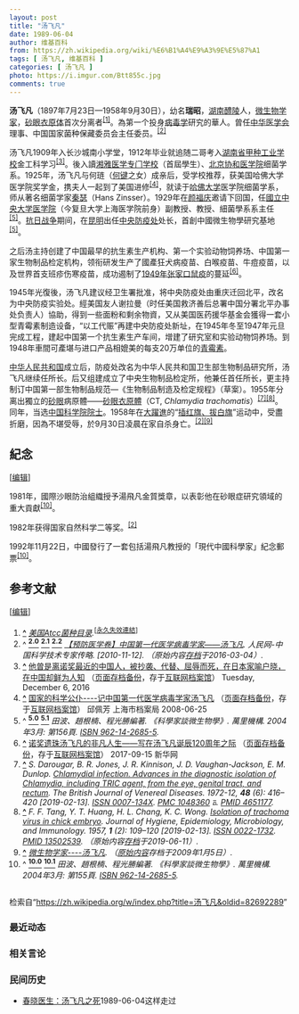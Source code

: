 ```yaml
---
layout: post
title: "汤飞凡"
date: 1989-06-04
author: 维基百科
from: https://zh.wikipedia.org/wiki/%E6%B1%A4%E9%A3%9E%E5%87%A1
tags: [ 汤飞凡, 维基百科 ]
categories: [ 汤飞凡 ]
photo: https://i.imgur.com/Btt855c.jpg
comments: true
---
```

<div class="mw-content-ltr mw-parser-output" lang="zh" dir="ltr"><style data-mw-deduplicate="TemplateStyles:r83732082">.mw-parser-output .infobox-subbox{padding:0;border:none;margin:-3px;width:auto;min-width:100%;font-size:100%;clear:none;float:none;background-color:transparent}.mw-parser-output .infobox-3cols-child{margin:auto}.mw-parser-output .infobox .navbar{font-size:100%}body.skin-minerva .mw-parser-output .infobox-header,body.skin-minerva .mw-parser-output .infobox-subheader,body.skin-minerva .mw-parser-output .infobox-above,body.skin-minerva .mw-parser-output .infobox-title,body.skin-minerva .mw-parser-output .infobox-image,body.skin-minerva .mw-parser-output .infobox-full-data,body.skin-minerva .mw-parser-output .infobox-below{text-align:center}@media screen{html.skin-theme-clientpref-night .mw-parser-output .infobox-full-data:not(.notheme)>div:not(.notheme)[style]{background:#1f1f23!important;color:#f8f9fa}@media screen and (prefers-color-scheme:dark){html.skin-theme-clientpref-os .mw-parser-output .infobox-full-data:not(.notheme) div:not(.notheme){background:#1f1f23!important;color:#f8f9fa}}html.skin-theme-clientpref-night .mw-parser-output .infobox td div:not(.notheme)[style]{background:transparent!important;color:var(--color-base,#202122)}@media screen and (prefers-color-scheme:dark){html.skin-theme-clientpref-os .mw-parser-output .infobox td div:not(.notheme)[style]{background:transparent!important;color:var(--color-base,#202122)}}html.skin-theme-clientpref-night .mw-parser-output .infobox td div.NavHead:not(.notheme)[style]{background:transparent!important}}@media screen and (prefers-color-scheme:dark){html.skin-theme-clientpref-os .mw-parser-output .infobox td div.NavHead:not(.notheme)[style]{background:transparent!important}}@media(min-width:640px){body.skin--responsive .mw-parser-output .infobox-table{display:table!important}body.skin--responsive .mw-parser-output .infobox-table>caption{display:table-caption!important}body.skin--responsive .mw-parser-output .infobox-table>tbody{display:table-row-group}body.skin--responsive .mw-parser-output .infobox-table tr{display:table-row!important}body.skin--responsive .mw-parser-output .infobox-table th,body.skin--responsive .mw-parser-output .infobox-table td{padding-left:inherit;padding-right:inherit}}</style>
<p><b>汤飞凡</b>（1897年7月23日—1958年9月30日），幼名<b>瑞昭</b>，<a href="/wiki/%E6%B9%96%E5%8D%97" class="mw-redirect" title="湖南">湖南</a><a href="/wiki/%E9%86%B4%E9%99%B5" class="mw-redirect" title="醴陵">醴陵</a>人，<a href="/wiki/%E5%BE%AE%E7%94%9F%E7%89%A9%E5%AD%A6" title="微生物学">微生物学家</a>，<a href="/wiki/%E7%A0%82%E7%9C%BC%E8%A1%A3%E5%8E%9F%E9%AB%94" title="砂眼衣原體">砂眼衣原体</a>首次分离者<sup id="cite_ref-1" class="reference"><a href="#cite_note-1"><span class="cite-bracket">[</span>1<span class="cite-bracket">]</span></a></sup>。為第一个投身<a href="/wiki/%E7%97%85%E6%AF%92%E5%AD%A6" title="病毒学">病毒学</a>研究的華人。曾任<a href="/wiki/%E4%B8%AD%E5%8D%8E%E5%8C%BB%E5%AD%A6%E4%BC%9A" title="中华医学会">中华医学会</a>理事、中国国家菌种保藏委员会主任委员。<sup id="cite_ref-zl_2-0" class="reference"><a href="#cite_note-zl-2"><span class="cite-bracket">[</span>2<span class="cite-bracket">]</span></a></sup>
</p>
<div class="mw-heading mw-heading2"></div>
<p>汤飞凡1909年入长沙城南小学堂，1912年毕业就追随二哥考入<a href="/w/index.php?title=%E6%B9%96%E5%8D%97%E7%9C%81%E7%94%B2%E7%A7%8D%E5%B7%A5%E4%B8%9A%E5%AD%A6%E6%A0%A1&amp;action=edit&amp;redlink=1" class="new" title="湖南省甲种工业学校（页面不存在）">湖南省甲种工业学校</a>金工科学习<sup id="cite_ref-3" class="reference"><a href="#cite_note-3"><span class="cite-bracket">[</span>3<span class="cite-bracket">]</span></a></sup>。後入讀<a href="/wiki/%E6%B9%98%E9%9B%85%E9%86%AB%E5%AD%B8%E5%B0%88%E9%96%80%E5%AD%B8%E6%A0%A1" class="mw-redirect" title="湘雅醫學專門學校">湘雅医学专门学校</a>（首屆學生）、<a href="/wiki/%E5%8C%97%E4%BA%AC%E5%8D%8F%E5%92%8C%E5%8C%BB%E5%AD%A6%E9%99%A2" title="北京协和医学院">北京协和医学院</a>细菌学系。1925年，汤飞凡与何琏（<a href="/wiki/%E4%BD%95%E9%94%AE" class="mw-redirect" title="何键">何键</a>之女）成亲后，受学校推荐，获美国哈佛大学医学院奖学金，携夫人一起到了美国进修<sup id="cite_ref-4" class="reference"><a href="#cite_note-4"><span class="cite-bracket">[</span>4<span class="cite-bracket">]</span></a></sup>，就读于<a href="/wiki/%E5%93%88%E4%BD%9B%E5%A4%A7%E5%AD%A6" title="哈佛大学">哈佛大学</a>医学院细菌学系，师从著名细菌学家<a href="/w/index.php?title=%E7%A7%A6%E7%91%9F&amp;action=edit&amp;redlink=1" class="new" title="秦瑟（页面不存在）">秦瑟</a>（<span lang="en">Hans Zinsser</span>）。1929年在<a href="/wiki/%E9%A2%9C%E7%A6%8F%E5%BA%86" title="颜福庆">颜福庆</a>邀请下回国，任<a href="/wiki/%E5%9B%BD%E7%AB%8B%E4%B8%AD%E5%A4%AE%E5%A4%A7%E5%AD%A6%E5%8C%BB%E5%AD%A6%E9%99%A2" class="mw-disambig" title="国立中央大学医学院">國立中央大学医学院</a>（今复旦大学上海医学院前身）副教授、教授、細菌學系系主任<sup id="cite_ref-resume_5-0" class="reference"><a href="#cite_note-resume-5"><span class="cite-bracket">[</span>5<span class="cite-bracket">]</span></a></sup>。<a href="/wiki/%E6%8A%97%E6%97%A5%E6%88%98%E4%BA%89" class="mw-redirect" title="抗日战争">抗日战争</a>期间，在<a href="/wiki/%E6%98%86%E6%98%8E" class="mw-redirect" title="昆明">昆明</a>出任<a href="/wiki/%E4%B8%AD%E5%A4%AE%E9%98%B2%E7%96%AB%E5%A4%84" title="中央防疫处">中央防疫处</a>处长，首創中國微生物學研究基地<sup id="cite_ref-resume_5-1" class="reference"><a href="#cite_note-resume-5"><span class="cite-bracket">[</span>5<span class="cite-bracket">]</span></a></sup>。
</p><p>之后汤主持创建了中国最早的抗生素生产机构、第一个实验动物饲养场、中国第一家生物制品检定机构，领衔研发生产了國產狂犬病疫苗、白喉疫苗、牛痘疫苗，以及世界首支班疹伤寒疫苗，成功遏制了<a href="/wiki/1949%E5%B9%B4%E5%BC%A0%E5%AE%B6%E5%8F%A3%E9%BC%A0%E7%96%AB" class="mw-redirect" title="1949年张家口鼠疫">1949年张家口鼠疫</a>的蔓延<sup id="cite_ref-6" class="reference"><a href="#cite_note-6"><span class="cite-bracket">[</span>6<span class="cite-bracket">]</span></a></sup>。
</p><p>1945年光復後，汤飞凡建议经卫生署批准，将中央防疫处由重庆迁回北平，改名为中央防疫实验处。經美国友人谢拉曼（时任美国救济善后总署中国分署北平办事处负责人）協助，得到一些面粉和剩余物資，又从美国医药援华基金会獲得一套小型青霉素制造设备，“以工代赈”再建中央防疫处新址，在1945年冬至1947年元旦完成工程，建起中国第一个抗生素生产车间，增建了研究室和实验动物饲养场。到1948年車間可產堪与进口产品相媲美的每支20万单位的<a href="/wiki/%E9%9D%92%E9%9C%89%E7%B4%A0" title="青霉素">青霉素</a>。
</p><p><a href="/wiki/%E4%B8%AD%E5%8D%8E%E4%BA%BA%E6%B0%91%E5%85%B1%E5%92%8C%E5%9B%BD" title="中华人民共和国">中华人民共和国</a>成立后，防疫处改名为中华人民共和国卫生部生物制品研究所，汤飞凡继续任所长。后又组建成立了中央生物制品检定所，他兼任首任所长，更主持制订中国第一部生物制品规范—《生物制品制造及检定规程》（草案）。1955年分离出獨立的<a href="/wiki/%E7%A0%82%E7%9C%BC" class="mw-disambig" title="砂眼">砂眼</a>病原體——<a href="/wiki/%E7%A0%82%E7%9C%BC%E8%A1%A3%E5%8E%9F%E9%AB%94" title="砂眼衣原體">砂眼衣原體</a>（CT, <i>Chlamydia trachomatis</i>）<sup id="cite_ref-7" class="reference"><a href="#cite_note-7"><span class="cite-bracket">[</span>7<span class="cite-bracket">]</span></a></sup><sup id="cite_ref-8" class="reference"><a href="#cite_note-8"><span class="cite-bracket">[</span>8<span class="cite-bracket">]</span></a></sup>。同年，当选<a href="/wiki/%E4%B8%AD%E5%9B%BD%E7%A7%91%E5%AD%A6%E9%99%A2%E9%99%A2%E5%A3%AB" title="中国科学院院士">中国科学院院士</a>。1958年在<a href="/wiki/%E5%A4%A7%E8%BA%8D%E9%80%B2" class="mw-redirect" title="大躍進">大躍進</a>的“<a href="/wiki/%E6%8F%92%E7%BA%A2%E6%97%97%E3%80%81%E6%8B%94%E7%99%BD%E6%97%97" class="mw-redirect" title="插红旗、拔白旗">插红旗、拔白旗</a>”运动中，受盡折磨，因為不堪受辱，於9月30日凌晨在家自杀身亡。<sup id="cite_ref-zl_2-1" class="reference"><a href="#cite_note-zl-2"><span class="cite-bracket">[</span>2<span class="cite-bracket">]</span></a></sup><sup id="cite_ref-9" class="reference"><a href="#cite_note-9"><span class="cite-bracket">[</span>9<span class="cite-bracket">]</span></a></sup>
</p>
<div class="mw-heading mw-heading2"><h2 id="紀念"><span id=".E7.B4.80.E5.BF.B5"></span>紀念</h2><span class="mw-editsection"><span class="mw-editsection-bracket">[</span><a href="/w/index.php?title=%E6%B1%A4%E9%A3%9E%E5%87%A1&amp;action=edit&amp;section=2" title="编辑章节：紀念"><span>编辑</span></a><span class="mw-editsection-bracket">]</span></span></div>
<p>1981年，國際沙眼防治組織授予湯飛凡金質獎章，以表彰他在砂眼症研究領域的重大貢獻<sup id="cite_ref-achievement_10-0" class="reference"><a href="#cite_note-achievement-10"><span class="cite-bracket">[</span>10<span class="cite-bracket">]</span></a></sup>。
</p><p>1982年获得国家自然科学二等奖。<sup id="cite_ref-zl_2-2" class="reference"><a href="#cite_note-zl-2"><span class="cite-bracket">[</span>2<span class="cite-bracket">]</span></a></sup>
</p><p>1992年11月22日，中國發行了一套包括湯飛凡教授的「現代中國科學家」紀念郵票<sup id="cite_ref-achievement_10-1" class="reference"><a href="#cite_note-achievement-10"><span class="cite-bracket">[</span>10<span class="cite-bracket">]</span></a></sup>。
</p>
<div class="mw-heading mw-heading2"><h2 id="参考文献"><span id=".E5.8F.82.E8.80.83.E6.96.87.E7.8C.AE"></span>参考文献</h2><span class="mw-editsection"><span class="mw-editsection-bracket">[</span><a href="/w/index.php?title=%E6%B1%A4%E9%A3%9E%E5%87%A1&amp;action=edit&amp;section=3" title="编辑章节：参考文献"><span>编辑</span></a><span class="mw-editsection-bracket">]</span></span></div>
<div class="reflist columns references-column-width" style="-moz-column-width: 30em; -webkit-column-width: 30em; column-width: 30em; list-style-type: decimal;">
<ol class="references">
<li id="cite_note-1"><span class="mw-cite-backlink"><b><a href="#cite_ref-1">^</a></b></span> <span class="reference-text"><cite class="citation web"><a rel="nofollow" class="external text" href="http://www.mum800.com/HTML_Products/31/6/Products_128806.html">美国Atcc菌种目录</a>.</cite><span title="ctx_ver=Z39.88-2004&amp;rfr_id=info%3Asid%2Fzh.wikipedia.org%3A%E6%B1%A4%E9%A3%9E%E5%87%A1&amp;rft.btitle=%E7%BE%8E%E5%9B%BDAtcc%E8%8F%8C%E7%A7%8D%E7%9B%AE%E5%BD%95&amp;rft.genre=unknown&amp;rft_id=http%3A%2F%2Fwww.mum800.com%2FHTML_Products%2F31%2F6%2FProducts_128806.html&amp;rft_val_fmt=info%3Aofi%2Ffmt%3Akev%3Amtx%3Abook" class="Z3988"><span style="display:none;">&nbsp;</span></span><sup class="noprint Inline-Template"><span style="white-space: nowrap;">[<a href="/wiki/Wikipedia:%E5%A4%B1%E6%95%88%E9%93%BE%E6%8E%A5" title="Wikipedia:失效链接"><span title="自2018年3月失效">永久失效連結</span></a>]</span></sup></span>
</li>
<li id="cite_note-zl-2"><span class="mw-cite-backlink">^ <a href="#cite_ref-zl_2-0"><sup><b>2.0</b></sup></a> <a href="#cite_ref-zl_2-1"><sup><b>2.1</b></sup></a> <a href="#cite_ref-zl_2-2"><sup><b>2.2</b></sup></a></span> <span class="reference-text"><cite class="citation web"><a rel="nofollow" class="external text" href="http://scitech.people.com.cn/GB/25509/47973/50763/3543169.html">【预防医学卷】中国第一代医学病毒学家――汤飞凡</a>. 人民网-中国科学技术专家传略.  <span class="reference-accessdate"> [<span class="nowrap">2010-11-12</span>]</span>. （原始内容<a rel="nofollow" class="external text" href="https://web.archive.org/web/20160304111832/http://scitech.people.com.cn/GB/25509/47973/50763/3543169.html">存档</a>于2016-03-04）.</cite><span title="ctx_ver=Z39.88-2004&amp;rfr_id=info%3Asid%2Fzh.wikipedia.org%3A%E6%B1%A4%E9%A3%9E%E5%87%A1&amp;rft.btitle=%E3%80%90%E9%A2%84%E9%98%B2%E5%8C%BB%E5%AD%A6%E5%8D%B7%E3%80%91%E4%B8%AD%E5%9B%BD%E7%AC%AC%E4%B8%80%E4%BB%A3%E5%8C%BB%E5%AD%A6%E7%97%85%E6%AF%92%E5%AD%A6%E5%AE%B6%E2%80%95%E2%80%95%E6%B1%A4%E9%A3%9E%E5%87%A1&amp;rft.genre=unknown&amp;rft.pub=%E4%BA%BA%E6%B0%91%E7%BD%91-%E4%B8%AD%E5%9B%BD%E7%A7%91%E5%AD%A6%E6%8A%80%E6%9C%AF%E4%B8%93%E5%AE%B6%E4%BC%A0%E7%95%A5&amp;rft_id=http%3A%2F%2Fscitech.people.com.cn%2FGB%2F25509%2F47973%2F50763%2F3543169.html&amp;rft_val_fmt=info%3Aofi%2Ffmt%3Akev%3Amtx%3Abook" class="Z3988"><span style="display:none;">&nbsp;</span></span></span>
</li>
<li id="cite_note-3"><span class="mw-cite-backlink"><b><a href="#cite_ref-3">^</a></b></span> <span class="reference-text"><a rel="nofollow" class="external text" href="http://www.wanjiaweb.com/cn/article/2016-12-06-000000-0">他曾是离诺奖最近的中国人，被抄袭、代替、屈辱而死，在日本家喻户晓，在中国却鲜为人知</a> （<a rel="nofollow" class="external text" href="//web.archive.org/web/20200217204851/http://www.wanjiaweb.com/cn/article/2016-12-06-000000-0">页面存档备份</a>，存于<a href="/wiki/%E4%BA%92%E8%81%94%E7%BD%91%E6%A1%A3%E6%A1%88%E9%A6%86" title="互联网档案馆">互联网档案馆</a>） Tuesday, December 6, 2016</span>
</li>
<li id="cite_note-4"><span class="mw-cite-backlink"><b><a href="#cite_ref-4">^</a></b></span> <span class="reference-text"><a rel="nofollow" class="external text" href="http://www.archives.sh.cn/shjy/hsrw/201203/t20120313_6195.html">国家的科学公仆----记中国第一代医学病毒学家汤飞凡</a> （<a rel="nofollow" class="external text" href="//web.archive.org/web/20180405090311/http://www.archives.sh.cn/shjy/hsrw/201203/t20120313_6195.html">页面存档备份</a>，存于<a href="/wiki/%E4%BA%92%E8%81%94%E7%BD%91%E6%A1%A3%E6%A1%88%E9%A6%86" title="互联网档案馆">互联网档案馆</a>）  邱佩芳 上海市档案局 2008-06-25</span>
</li>
<li id="cite_note-resume-5"><span class="mw-cite-backlink">^ <a href="#cite_ref-resume_5-0"><sup><b>5.0</b></sup></a> <a href="#cite_ref-resume_5-1"><sup><b>5.1</b></sup></a></span> <span class="reference-text"><cite class="citation book">田波、趙根楠、程光勝編著. 《科學家談微生物學》. 萬里機構. 2004年3月: 第156頁. <a href="/wiki/Special:%E7%BD%91%E7%BB%9C%E4%B9%A6%E6%BA%90/962-14-2685-5" title="Special:网络书源/962-14-2685-5"><span title="国际标准书号">ISBN</span>&nbsp;962-14-2685-5</a>.</cite><span title="ctx_ver=Z39.88-2004&amp;rfr_id=info%3Asid%2Fzh.wikipedia.org%3A%E6%B1%A4%E9%A3%9E%E5%87%A1&amp;rft.au=%E7%94%B0%E6%B3%A2%E3%80%81%E8%B6%99%E6%A0%B9%E6%A5%A0%E3%80%81%E7%A8%8B%E5%85%89%E5%8B%9D%E7%B7%A8%E8%91%97&amp;rft.btitle=%E3%80%8A%E7%A7%91%E5%AD%B8%E5%AE%B6%E8%AB%87%E5%BE%AE%E7%94%9F%E7%89%A9%E5%AD%B8%E3%80%8B&amp;rft.date=2004-03&amp;rft.genre=book&amp;rft.isbn=962-14-2685-5&amp;rft.pages=%E7%AC%AC156%E9%A0%81&amp;rft.pub=%E8%90%AC%E9%87%8C%E6%A9%9F%E6%A7%8B&amp;rft_val_fmt=info%3Aofi%2Ffmt%3Akev%3Amtx%3Abook" class="Z3988"><span style="display:none;">&nbsp;</span></span></span>
</li>
<li id="cite_note-6"><span class="mw-cite-backlink"><b><a href="#cite_ref-6">^</a></b></span> <span class="reference-text"><a rel="nofollow" class="external text" href="http://www.hn.xinhuanet.com/2017-09/15/c_1121670336.htm">诺奖遗珠汤飞凡的非凡人生——写在汤飞凡诞辰120周年之际</a> （<a rel="nofollow" class="external text" href="//web.archive.org/web/20180724153920/http://www.hn.xinhuanet.com/2017-09/15/c_1121670336.htm">页面存档备份</a>，存于<a href="/wiki/%E4%BA%92%E8%81%94%E7%BD%91%E6%A1%A3%E6%A1%88%E9%A6%86" title="互联网档案馆">互联网档案馆</a>） 2017-09-15 新华网</span>
</li>
<li id="cite_note-7"><span class="mw-cite-backlink"><b><a href="#cite_ref-7">^</a></b></span> <span class="reference-text"><cite class="citation journal">S. Darougar, B. R. Jones, J. R. Kinnison, J. D. Vaughan-Jackson, E. M. Dunlop. <a rel="nofollow" class="external text" href="https://www.ncbi.nlm.nih.gov/pubmed/4651177">Chlamydial infection. Advances in the diagnostic isolation of Chlamydia, including TRIC agent, from the eye, genital tract, and rectum</a>. The British Journal of Venereal Diseases. 1972-12, <b>48</b> (6): 416–420 <span class="reference-accessdate"> [<span class="nowrap">2019-02-13</span>]</span>. <a rel="nofollow" class="external text" href="//www.worldcat.org/issn/0007-134X"><span title="国际标准连续出版物号">ISSN&nbsp;0007-134X</span></a>. <span class="plainlinks"><a rel="nofollow" class="external text" href="//www.ncbi.nlm.nih.gov/pmc/articles/PMC1048360"><span title="公共医学中心">PMC&nbsp;1048360</span></a> <span typeof="mw:File"><span title="可免费查阅"><img alt="可免费查阅" src="//upload.wikimedia.org/wikipedia/commons/thumb/6/65/Lock-green.svg/9px-Lock-green.svg.png" decoding="async" width="9" height="14" class="mw-file-element" srcset="//upload.wikimedia.org/wikipedia/commons/thumb/6/65/Lock-green.svg/14px-Lock-green.svg.png 1.5x, //upload.wikimedia.org/wikipedia/commons/thumb/6/65/Lock-green.svg/18px-Lock-green.svg.png 2x" data-file-width="512" data-file-height="813"></span></span></span>. <a rel="nofollow" class="external text" href="//www.ncbi.nlm.nih.gov/pubmed/4651177"><span title="公共医学识别码">PMID&nbsp;4651177</span></a>.</cite><span title="ctx_ver=Z39.88-2004&amp;rfr_id=info%3Asid%2Fzh.wikipedia.org%3A%E6%B1%A4%E9%A3%9E%E5%87%A1&amp;rft.atitle=Chlamydial+infection.+Advances+in+the+diagnostic+isolation+of+Chlamydia%2C+including+TRIC+agent%2C+from+the+eye%2C+genital+tract%2C+and+rectum&amp;rft.au=S.+Darougar%2C+B.+R.+Jones%2C+J.+R.+Kinnison%2C+J.+D.+Vaughan-Jackson%2C+E.+M.+Dunlop&amp;rft.date=1972-12&amp;rft.genre=article&amp;rft.issn=0007-134X&amp;rft.issue=6&amp;rft.jtitle=The+British+Journal+of+Venereal+Diseases&amp;rft.pages=416-420&amp;rft.volume=48&amp;rft_id=%2F%2Fwww.ncbi.nlm.nih.gov%2Fpmc%2Farticles%2FPMC1048360&amp;rft_id=https%3A%2F%2Fwww.ncbi.nlm.nih.gov%2Fpubmed%2F4651177&amp;rft_id=info%3Apmid%2F4651177&amp;rft_val_fmt=info%3Aofi%2Ffmt%3Akev%3Amtx%3Ajournal" class="Z3988"><span style="display:none;">&nbsp;</span></span></span>
</li>
<li id="cite_note-8"><span class="mw-cite-backlink"><b><a href="#cite_ref-8">^</a></b></span> <span class="reference-text"><cite class="citation journal">F. F. Tang, Y. T. Huang, H. L. Chang, K. C. Wong. <a rel="nofollow" class="external text" href="https://www.ncbi.nlm.nih.gov/pubmed/13502539">Isolation of trachoma virus in chick embryo</a>. Journal of Hygiene, Epidemiology, Microbiology, and Immunology. 1957, <b>1</b> (2): 109–120 <span class="reference-accessdate"> [<span class="nowrap">2019-02-13</span>]</span>. <a rel="nofollow" class="external text" href="//www.worldcat.org/issn/0022-1732"><span title="国际标准连续出版物号">ISSN&nbsp;0022-1732</span></a>. <a rel="nofollow" class="external text" href="//www.ncbi.nlm.nih.gov/pubmed/13502539"><span title="公共医学识别码">PMID&nbsp;13502539</span></a>. （原始内容<a rel="nofollow" class="external text" href="https://web.archive.org/web/20190611004043/https://www.ncbi.nlm.nih.gov/pubmed/13502539">存档</a>于2019-06-11）.</cite><span title="ctx_ver=Z39.88-2004&amp;rfr_id=info%3Asid%2Fzh.wikipedia.org%3A%E6%B1%A4%E9%A3%9E%E5%87%A1&amp;rft.atitle=Isolation+of+trachoma+virus+in+chick+embryo&amp;rft.au=F.+F.+Tang%2C+Y.+T.+Huang%2C+H.+L.+Chang%2C+K.+C.+Wong&amp;rft.date=1957&amp;rft.genre=article&amp;rft.issn=0022-1732&amp;rft.issue=2&amp;rft.jtitle=Journal+of+Hygiene%2C+Epidemiology%2C+Microbiology%2C+and+Immunology&amp;rft.pages=109-120&amp;rft.volume=1&amp;rft_id=https%3A%2F%2Fwww.ncbi.nlm.nih.gov%2Fpubmed%2F13502539&amp;rft_id=info%3Apmid%2F13502539&amp;rft_val_fmt=info%3Aofi%2Ffmt%3Akev%3Amtx%3Ajournal" class="Z3988"><span style="display:none;">&nbsp;</span></span></span>
</li>
<li id="cite_note-9"><span class="mw-cite-backlink"><b><a href="#cite_ref-9">^</a></b></span> <span class="reference-text"><cite class="citation web"><a rel="nofollow" class="external text" href="https://web.archive.org/web/20090105071543/http://www.med8th.com/academician/tangfeifan/default.htm">微生物学家----汤飞凡</a>. （<a rel="nofollow" class="external text" href="http://www.med8th.com/academician/tangfeifan/default.htm">原始内容</a>存档于2009年1月5日）.</cite><span title="ctx_ver=Z39.88-2004&amp;rfr_id=info%3Asid%2Fzh.wikipedia.org%3A%E6%B1%A4%E9%A3%9E%E5%87%A1&amp;rft.btitle=%E5%BE%AE%E7%94%9F%E7%89%A9%E5%AD%A6%E5%AE%B6----%E6%B1%A4%E9%A3%9E%E5%87%A1&amp;rft.genre=unknown&amp;rft_id=http%3A%2F%2Fwww.med8th.com%2Facademician%2Ftangfeifan%2Fdefault.htm&amp;rft_val_fmt=info%3Aofi%2Ffmt%3Akev%3Amtx%3Abook" class="Z3988"><span style="display:none;">&nbsp;</span></span></span>
</li>
<li id="cite_note-achievement-10"><span class="mw-cite-backlink">^ <a href="#cite_ref-achievement_10-0"><sup><b>10.0</b></sup></a> <a href="#cite_ref-achievement_10-1"><sup><b>10.1</b></sup></a></span> <span class="reference-text"><cite class="citation book">田波、趙根楠、程光勝編著. 《科學家談微生物學》. 萬里機構. 2004年3月: 第155頁. <a href="/wiki/Special:%E7%BD%91%E7%BB%9C%E4%B9%A6%E6%BA%90/962-14-2685-5" title="Special:网络书源/962-14-2685-5"><span title="国际标准书号">ISBN</span>&nbsp;962-14-2685-5</a>.</cite><span title="ctx_ver=Z39.88-2004&amp;rfr_id=info%3Asid%2Fzh.wikipedia.org%3A%E6%B1%A4%E9%A3%9E%E5%87%A1&amp;rft.au=%E7%94%B0%E6%B3%A2%E3%80%81%E8%B6%99%E6%A0%B9%E6%A5%A0%E3%80%81%E7%A8%8B%E5%85%89%E5%8B%9D%E7%B7%A8%E8%91%97&amp;rft.btitle=%E3%80%8A%E7%A7%91%E5%AD%B8%E5%AE%B6%E8%AB%87%E5%BE%AE%E7%94%9F%E7%89%A9%E5%AD%B8%E3%80%8B&amp;rft.date=2004-03&amp;rft.genre=book&amp;rft.isbn=962-14-2685-5&amp;rft.pages=%E7%AC%AC155%E9%A0%81&amp;rft.pub=%E8%90%AC%E9%87%8C%E6%A9%9F%E6%A7%8B&amp;rft_val_fmt=info%3Aofi%2Ffmt%3Akev%3Amtx%3Abook" class="Z3988"><span style="display:none;">&nbsp;</span></span></span>
</li>
</ol></div>
<div style="clear: both; height: 1em"></div>


<!-- 
NewPP limit report
Parsed by mw‐web.eqiad.main‐698f8ff66d‐mmv7p
Cached time: 20240810162834
Cache expiry: 2592000
Reduced expiry: false
Complications: []
CPU time usage: 1.667 seconds
Real time usage: 1.953 seconds
Preprocessor visited node count: 15485/1000000
Post‐expand include size: 134373/2097152 bytes
Template argument size: 8055/2097152 bytes
Highest expansion depth: 30/100
Expensive parser function count: 5/500
Unstrip recursion depth: 0/20
Unstrip post‐expand size: 62575/5000000 bytes
Lua time usage: 0.642/10.000 seconds
Lua memory usage: 4308143/52428800 bytes
Number of Wikibase entities loaded: 1/400
-->
<!--
Transclusion expansion time report (%,ms,calls,template)
100.00% 1660.317      1 -total
 84.50% 1402.975     20 Template:Infobox
 63.97% 1062.061      1 Template:Infobox_officeholder
 34.85%  578.692     18 Template:Infobox_officeholder/office
 14.91%  247.620      1 Template:Reflist
  9.99%  165.812      4 Template:Navbox
  9.29%  154.228      1 Template:中国科学院生命科学和医学学部院士
  6.14%  101.983      3 Template:Cite_web
  6.12%  101.692      1 Template:Wikidata_image
  5.50%   91.323      3 Template:Category_handler
-->

<!-- Saved in parser cache with key zhwiki:pcache:idhash:1462732-0!canonical!zh and timestamp 20240810162834 and revision id 82692289. Rendering was triggered because: page-view
 -->
</div><!--esi <esi:include src="/esitest-fa8a495983347898/content" /> --><noscript><img src="https://login.wikimedia.org/wiki/Special:CentralAutoLogin/start?type=1x1" alt="" width="1" height="1" style="border: none; position: absolute;"></noscript>
<div class="printfooter" data-nosnippet="">检索自“<a dir="ltr" href="https://zh.wikipedia.org/w/index.php?title=汤飞凡&amp;oldid=82692289">https://zh.wikipedia.org/w/index.php?title=汤飞凡&amp;oldid=82692289</a>”</div><div id="recent-news"><h3>最近动态</h3><ul></ul></div><div id="open-opinion"><h3>相关言论</h3><ul></ul></div><div id="mjls-record"><h3>民间历史</h3><ul><li><a href="https://nodebe4.github.io/mjlsh/1989-06-04/%E6%98%A5%E6%99%93%E5%8C%BB%E7%94%9F-%E6%B1%A4%E9%A3%9E%E5%87%A1%E4%B9%8B%E6%AD%BB/" title="春晓医生">春晓医生：汤飞凡之死</a><time>1989-06-04</time><a class="tag">这样走过</a></li>
</ul></div>